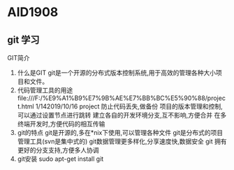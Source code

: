 # AID1908

## git 学习


GIT简介
1. 什么是GIT
git是一个开源的分布式版本控制系统,用于高效的管理各种大小项目和文件。
2. 代码管理工具的用途
file:///F:/%E9%A1%B9%E7%9B%AE%E7%BB%BC%E5%90%88/project.html
1/142019/10/16
project
防止代码丢失,做备份
项目的版本管理和控制,可以通过设置节点进行跳转
建立各自的开发环境分支,互不影响,方便合并
在多终端开发时,方便代码的相互传输
3. git的特点
git是开源的,多在*nix下使用,可以管理各种文件
git是分布式的项目管理工具(svn是集中式的)
git数据管理更多样化,分享速度快,数据安全
git 拥有更好的分支支持,方便多人协调
4. git安装
sudo apt-get install git

